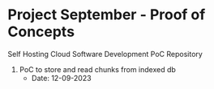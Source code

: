 # Project September - Proof of Concepts
Self Hosting Cloud Software Development PoC Repository

1. PoC to store and read chunks from indexed db
   - Date: 12-09-2023
